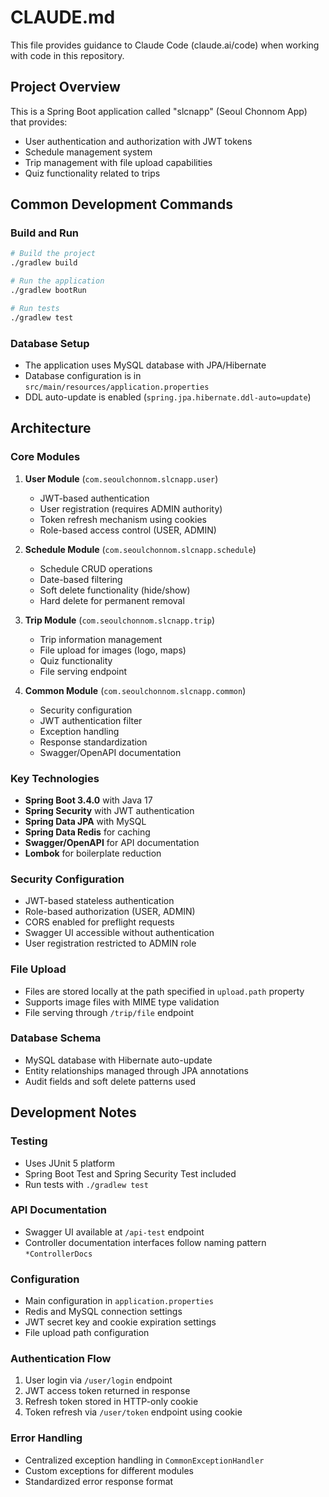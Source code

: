 # CLAUDE.md

This file provides guidance to Claude Code (claude.ai/code) when working with code in this repository.

## Project Overview

This is a Spring Boot application called "slcnapp" (Seoul Chonnom App) that provides:

- User authentication and authorization with JWT tokens
- Schedule management system
- Trip management with file upload capabilities
- Quiz functionality related to trips

## Common Development Commands

### Build and Run

```bash
# Build the project
./gradlew build

# Run the application
./gradlew bootRun

# Run tests
./gradlew test
```

### Database Setup

- The application uses MySQL database with JPA/Hibernate
- Database configuration is in `src/main/resources/application.properties`
- DDL auto-update is enabled (`spring.jpa.hibernate.ddl-auto=update`)

## Architecture

### Core Modules

1. **User Module** (`com.seoulchonnom.slcnapp.user`)
    - JWT-based authentication
    - User registration (requires ADMIN authority)
    - Token refresh mechanism using cookies
    - Role-based access control (USER, ADMIN)

2. **Schedule Module** (`com.seoulchonnom.slcnapp.schedule`)
    - Schedule CRUD operations
    - Date-based filtering
    - Soft delete functionality (hide/show)
    - Hard delete for permanent removal

3. **Trip Module** (`com.seoulchonnom.slcnapp.trip`)
    - Trip information management
    - File upload for images (logo, maps)
    - Quiz functionality
    - File serving endpoint

4. **Common Module** (`com.seoulchonnom.slcnapp.common`)
    - Security configuration
    - JWT authentication filter
    - Exception handling
    - Response standardization
    - Swagger/OpenAPI documentation

### Key Technologies

- **Spring Boot 3.4.0** with Java 17
- **Spring Security** with JWT authentication
- **Spring Data JPA** with MySQL
- **Spring Data Redis** for caching
- **Swagger/OpenAPI** for API documentation
- **Lombok** for boilerplate reduction

### Security Configuration

- JWT-based stateless authentication
- Role-based authorization (USER, ADMIN)
- CORS enabled for preflight requests
- Swagger UI accessible without authentication
- User registration restricted to ADMIN role

### File Upload

- Files are stored locally at the path specified in `upload.path` property
- Supports image files with MIME type validation
- File serving through `/trip/file` endpoint

### Database Schema

- MySQL database with Hibernate auto-update
- Entity relationships managed through JPA annotations
- Audit fields and soft delete patterns used

## Development Notes

### Testing

- Uses JUnit 5 platform
- Spring Boot Test and Spring Security Test included
- Run tests with `./gradlew test`

### API Documentation

- Swagger UI available at `/api-test` endpoint
- Controller documentation interfaces follow naming pattern `*ControllerDocs`

### Configuration

- Main configuration in `application.properties`
- Redis and MySQL connection settings
- JWT secret key and cookie expiration settings
- File upload path configuration

### Authentication Flow

1. User login via `/user/login` endpoint
2. JWT access token returned in response
3. Refresh token stored in HTTP-only cookie
4. Token refresh via `/user/token` endpoint using cookie

### Error Handling

- Centralized exception handling in `CommonExceptionHandler`
- Custom exceptions for different modules
- Standardized error response format